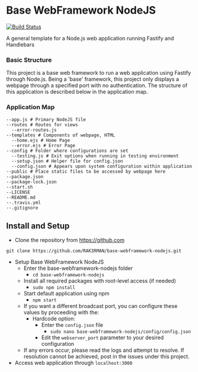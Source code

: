 # Base WebFramework NodeJS
[![Build Status](https://travis-ci.org/RAK3RMAN/base-webframework-nodejs.svg?branch=master)](https://travis-ci.org/RAK3RMAN/base-webframework-nodejs)

A general template for a Node.js web application running Fastify and Handlebars

### Basic Structure
This project is a base web framework to run a web application using Fastify through Node.js. Being a 'base' framework, this project only displays a webpage through a specified port with no authentication. The structure of this application is described below in the application map.

### Application Map
```
--app.js # Primary NodeJS file
--routes # Routes for views
  --error-routes.js
--templates # Components of webpage, HTML
  --home.ejs # Home Page
  --error.ejs # Error Page
--config # Folder where configurations are set
  --testing.js # Exit options when running in testing environment
  --setup.json # Helper file for config.json
  --config.json # Appears upon system configuration within application
--public # Place static files to be accessed by webpage here
--package.json
--package-lock.json
--start.sh
--LICENSE
--README.md
--.travis.yml
--.gitignore
```

## Install and Setup
- Clone the repository from https://github.com
```
git clone https://github.com/RAK3RMAN/base-webframework-nodejs.git
```
- Setup Base WebFramework NodeJS
    - Enter the base-webframework-nodejs folder
        - `cd base-webframework-nodejs`
    - Install all required packages with root-level access (if needed)
        - `sudo npm install`    
    - Start default application using npm
        - `npm start`
    - If you want a different broadcast port, you can configure these values by proceeding with the:
        - Hardcode option:
            - Enter the `config.json` file
                - `sudo nano base-webframework-nodejs/config/config.json`
            - Edit the `webserver_port` parameter to your desired configuration
    - If any errors occur, please read the logs and attempt to resolve. If resolution cannot be achieved, post in the issues under this project. 
- Access web application through `localhost:3000`
